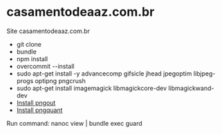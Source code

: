 casamentodeaaz.com.br
=====================

Site casamentodeaaz.com.br

- git clone
- bundle
- npm install
- overcommit --install
- sudo apt-get install -y advancecomp gifsicle jhead jpegoptim libjpeg-progs optipng pngcrush
- sudo apt-get install imagemagick libmagickcore-dev libmagickwand-dev
- [Install pngout](http://www.reviewboard.com/2014/08/10563/install-pngout-ubuntu-14-04-server/)
- [Install pngquant](http://askubuntu.com/questions/469171/pngquant-2-0-for-ubuntu-12-04-not-available)

Run command: nanoc view | bundle exec guard
